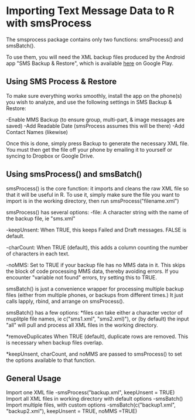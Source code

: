 <!-- README.md is generated from README.Rmd. Please edit that file -->
Importing Text Message Data to R with smsProcess
================================================

The smsprocess package contains only two functions: smsProcess() and smsBatch().

To use them, you will need the XML backup files produced by the Android app "SMS Backup & Restore", which is available [here](https://play.google.com/store/apps/details?id=com.riteshsahu.SMSBackupRestore) on Google Play.

Using SMS Process & Restore
---------------------------

To make sure everything works smoothly, install the app on the phone(s) you wish to analyze, and use the following settings in SMS Backup & Restore:

-Enable MMS Backup (to ensure group, multi-part, & image messages are saved) -Add Readable Date (smsProcess assumes this will be there) -Add Contact Names (likewise)

Once this is done, simply press Backup to generate the necessary XML file. You must then get the file off your phone by emailing it to yourself or syncing to Dropbox or Google Drive.

Using smsProcess() and smsBatch()
---------------------------------

smsProcess() is the core function: it imports and cleans the raw XML file so that it will be useful in R. To use it, simply make sure the file you want to import is in the working directory, then run smsProcess("filename.xml")

smsProcess() has several options: -file: A character string with the name of the backup file, ie "sms.xml"

-keepUnsent: When TRUE, this keeps Failed and Draft messages. FALSE is default.

-charCount: When TRUE (default), this adds a column counting the number of characters in each text.

-noMMS: Set to TRUE if your backup file has no MMS data in it. This skips the block of code processing MMS data, thereby avoiding errors. If you encounter "variable not found" errors, try setting this to TRUE.

smsBatch() is just a convenience wrapper for processing multiple backup files (either from multiple phones, or backups from different times.) It just calls lapply, rbind, and arrange on smsProcess().

smsBatch() has a few options: \*files can take either a character vector of muplitple file names, ie c("sms1.xml", "sms2.xml)"), or (by default) the input "all" will pull and process all XML files in the working directory.

\*removeDuplicates When TRUE (default), duplicate rows are removed. This is necessary when backup files overlap.

\*keepUnsent, charCount, and noMMS are passed to smsProcess() to set the options available to that function.

General Usage
-------------

Import one XML file
 -smsProcess("backup.xml", keepUnsent = TRUE)
Import all XML files in working directory with default options
 -smsBatch()
Import multiple files, with custom options
 -smsBatch(c("backup1.xml", "backup2.xml"), keepUnsent = TRUE, noMMS =TRUE)
